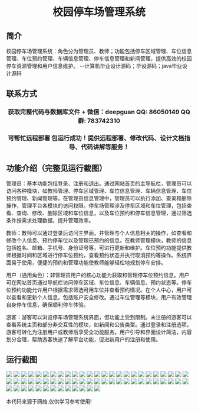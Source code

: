 <p><h1 align="center">校园停车场管理系统</h1></p>

## 简介
校园停车场管理系统：角色分为管理员、教师；功能包括停车区域管理、车位信息管理、车位预约管理、车辆信息管理、停车信息管理和新闻管理，提供高效的校园停车资源管理和用户信息维护。    --计算机毕业设计源码；毕设源码；java毕业设计源码


## 联系方式
<p><h3 align="center">获取完整代码与数据库文件 + 微信：deepguan QQ: 86050149 QQ群: 783742310</h3></p>
<p><h3 align="center">可帮忙远程部署 包运行成功！提供远程部署、修改代码、设计文档指导、代码讲解等服务！</h3></p>

## 功能介绍（完整见运行截图）
管理员：基本功能包括登录、注册和退出。通过网站首页的主导航栏，管理员可以访问各种模块，如教师管理、停车区域管理、车位信息管理、车辆信息管理、车位预约管理、新闻管理等。在管理员信息管理中，管理员可以执行添加、查询和删除操作，管理平台各模块的访问权限。停车场管理涉及停车区域和车位管理，包括查看、查询、修改、删除区域和车位信息，以及车位预约和停车信息管理，通过筛选条件按需求处理数据，提升管理效率。

教师：教师可以通过登录后访问主界面，并管理与个人信息相关的操作，如查看和修改个人信息、预约停车位以及管理已预约的信息。在教师管理模块，教师的信息包括姓名、邮箱、手机号、身份证号等，可进行更新和维护。车位预约功能提供教师根据时间和区域进行停车位预约，查看预约状态并执行取消预约等操作。系统界面易于使用，便捷的预约和管理功能使教师能够轻松地规划停车安排。

用户（通用角色）：非管理员用户的核心功能为获取和管理停车位预约信息。用户可在网站首页通过导航栏访问停车区域、车位信息、车辆信息、预约状态等。停车位预约功能允许用户根据需求筛选可用车位并查看预约情况。在个人中心，用户可以查看和更新个人信息，包括账户安全修改。通过车位管理等模块，用户有效管理自身停车信息，确保顺利停车体验。

游客：游客可以浏览停车场管理系统界面，但功能上受到限制。未注册的游客可以查看系统主页和部分非交互性的模块，如新闻和公告类型。通过登录和注册选项，游客可转化为注册用户或教师后享受全功能服务。用户引导和界面设计简洁，内容划分合理，帮助游客快速了解平台功能，促进新用户的注册和使用。


## 运行截图
![](https://bs-1329754181.cos.ap-shanghai.myqcloud.com/ssm/CampusParkingManagementSystem/img/001.jpg)
![](https://bs-1329754181.cos.ap-shanghai.myqcloud.com/ssm/CampusParkingManagementSystem/img/002.jpg)
![](https://bs-1329754181.cos.ap-shanghai.myqcloud.com/ssm/CampusParkingManagementSystem/img/003.jpg)
![](https://bs-1329754181.cos.ap-shanghai.myqcloud.com/ssm/CampusParkingManagementSystem/img/004.jpg)
![](https://bs-1329754181.cos.ap-shanghai.myqcloud.com/ssm/CampusParkingManagementSystem/img/005.jpg)
![](https://bs-1329754181.cos.ap-shanghai.myqcloud.com/ssm/CampusParkingManagementSystem/img/006.jpg)
![](https://bs-1329754181.cos.ap-shanghai.myqcloud.com/ssm/CampusParkingManagementSystem/img/007.jpg)
![](https://bs-1329754181.cos.ap-shanghai.myqcloud.com/ssm/CampusParkingManagementSystem/img/008.jpg)
![](https://bs-1329754181.cos.ap-shanghai.myqcloud.com/ssm/CampusParkingManagementSystem/img/009.jpg)
![](https://bs-1329754181.cos.ap-shanghai.myqcloud.com/ssm/CampusParkingManagementSystem/img/010.jpg)
![](https://bs-1329754181.cos.ap-shanghai.myqcloud.com/ssm/CampusParkingManagementSystem/img/011.jpg)
![](https://bs-1329754181.cos.ap-shanghai.myqcloud.com/ssm/CampusParkingManagementSystem/img/012.jpg)
![](https://bs-1329754181.cos.ap-shanghai.myqcloud.com/ssm/CampusParkingManagementSystem/img/013.jpg)
![](https://bs-1329754181.cos.ap-shanghai.myqcloud.com/ssm/CampusParkingManagementSystem/img/014.jpg)
![](https://bs-1329754181.cos.ap-shanghai.myqcloud.com/ssm/CampusParkingManagementSystem/img/015.jpg)
![](https://bs-1329754181.cos.ap-shanghai.myqcloud.com/ssm/CampusParkingManagementSystem/img/016.jpg)
![](https://bs-1329754181.cos.ap-shanghai.myqcloud.com/ssm/CampusParkingManagementSystem/img/017.jpg)
![](https://bs-1329754181.cos.ap-shanghai.myqcloud.com/ssm/CampusParkingManagementSystem/img/018.jpg)
![](https://bs-1329754181.cos.ap-shanghai.myqcloud.com/ssm/CampusParkingManagementSystem/img/019.jpg)
![](https://bs-1329754181.cos.ap-shanghai.myqcloud.com/ssm/CampusParkingManagementSystem/img/020.jpg)
![](https://bs-1329754181.cos.ap-shanghai.myqcloud.com/ssm/CampusParkingManagementSystem/img/021.jpg)
![](https://bs-1329754181.cos.ap-shanghai.myqcloud.com/ssm/CampusParkingManagementSystem/img/022.jpg)
![](https://bs-1329754181.cos.ap-shanghai.myqcloud.com/ssm/CampusParkingManagementSystem/img/023.jpg)
![](https://bs-1329754181.cos.ap-shanghai.myqcloud.com/ssm/CampusParkingManagementSystem/img/024.jpg)
![](https://bs-1329754181.cos.ap-shanghai.myqcloud.com/ssm/CampusParkingManagementSystem/img/025.jpg)
![](https://bs-1329754181.cos.ap-shanghai.myqcloud.com/ssm/CampusParkingManagementSystem/img/026.jpg)
![](https://bs-1329754181.cos.ap-shanghai.myqcloud.com/ssm/CampusParkingManagementSystem/img/027.jpg)
![](https://bs-1329754181.cos.ap-shanghai.myqcloud.com/ssm/CampusParkingManagementSystem/img/028.jpg)
![](https://bs-1329754181.cos.ap-shanghai.myqcloud.com/ssm/CampusParkingManagementSystem/img/029.jpg)
![](https://bs-1329754181.cos.ap-shanghai.myqcloud.com/ssm/CampusParkingManagementSystem/img/030.jpg)
![](https://bs-1329754181.cos.ap-shanghai.myqcloud.com/ssm/CampusParkingManagementSystem/img/031.jpg)
![](https://bs-1329754181.cos.ap-shanghai.myqcloud.com/ssm/CampusParkingManagementSystem/img/032.jpg)
![](https://bs-1329754181.cos.ap-shanghai.myqcloud.com/ssm/CampusParkingManagementSystem/img/033.jpg)
![](https://bs-1329754181.cos.ap-shanghai.myqcloud.com/ssm/CampusParkingManagementSystem/img/034.jpg)
![](https://bs-1329754181.cos.ap-shanghai.myqcloud.com/ssm/CampusParkingManagementSystem/img/035.jpg)
![](https://bs-1329754181.cos.ap-shanghai.myqcloud.com/ssm/CampusParkingManagementSystem/img/036.jpg)
![](https://bs-1329754181.cos.ap-shanghai.myqcloud.com/ssm/CampusParkingManagementSystem/img/037.jpg)
![](https://bs-1329754181.cos.ap-shanghai.myqcloud.com/ssm/CampusParkingManagementSystem/img/038.jpg)
![](https://bs-1329754181.cos.ap-shanghai.myqcloud.com/ssm/CampusParkingManagementSystem/img/039.jpg)
![](https://bs-1329754181.cos.ap-shanghai.myqcloud.com/ssm/CampusParkingManagementSystem/img/040.jpg)
![](https://bs-1329754181.cos.ap-shanghai.myqcloud.com/ssm/CampusParkingManagementSystem/img/041.jpg)
![](https://bs-1329754181.cos.ap-shanghai.myqcloud.com/ssm/CampusParkingManagementSystem/img/042.jpg)
![](https://bs-1329754181.cos.ap-shanghai.myqcloud.com/ssm/CampusParkingManagementSystem/img/043.jpg)
![](https://bs-1329754181.cos.ap-shanghai.myqcloud.com/ssm/CampusParkingManagementSystem/img/044.jpg)
![](https://bs-1329754181.cos.ap-shanghai.myqcloud.com/ssm/CampusParkingManagementSystem/img/045.jpg)
![](https://bs-1329754181.cos.ap-shanghai.myqcloud.com/ssm/CampusParkingManagementSystem/img/046.jpg)
![](https://bs-1329754181.cos.ap-shanghai.myqcloud.com/ssm/CampusParkingManagementSystem/img/047.jpg)
![](https://bs-1329754181.cos.ap-shanghai.myqcloud.com/ssm/CampusParkingManagementSystem/img/048.jpg)
![](https://bs-1329754181.cos.ap-shanghai.myqcloud.com/ssm/CampusParkingManagementSystem/img/049.jpg)
![](https://bs-1329754181.cos.ap-shanghai.myqcloud.com/ssm/CampusParkingManagementSystem/img/050.jpg)
![](https://bs-1329754181.cos.ap-shanghai.myqcloud.com/ssm/CampusParkingManagementSystem/img/051.jpg)
![](https://bs-1329754181.cos.ap-shanghai.myqcloud.com/ssm/CampusParkingManagementSystem/img/052.jpg)
![](https://bs-1329754181.cos.ap-shanghai.myqcloud.com/ssm/CampusParkingManagementSystem/img/053.jpg)
![](https://bs-1329754181.cos.ap-shanghai.myqcloud.com/ssm/CampusParkingManagementSystem/img/054.jpg)
![](https://bs-1329754181.cos.ap-shanghai.myqcloud.com/ssm/CampusParkingManagementSystem/img/055.jpg)
![](https://bs-1329754181.cos.ap-shanghai.myqcloud.com/ssm/CampusParkingManagementSystem/img/056.jpg)
![](https://bs-1329754181.cos.ap-shanghai.myqcloud.com/ssm/CampusParkingManagementSystem/img/057.jpg)
![](https://bs-1329754181.cos.ap-shanghai.myqcloud.com/ssm/CampusParkingManagementSystem/img/058.jpg)
![](https://bs-1329754181.cos.ap-shanghai.myqcloud.com/ssm/CampusParkingManagementSystem/img/059.jpg)
![](https://bs-1329754181.cos.ap-shanghai.myqcloud.com/ssm/CampusParkingManagementSystem/img/060.jpg)
![](https://bs-1329754181.cos.ap-shanghai.myqcloud.com/ssm/CampusParkingManagementSystem/img/061.jpg)
![](https://bs-1329754181.cos.ap-shanghai.myqcloud.com/ssm/CampusParkingManagementSystem/img/062.jpg)
![](https://bs-1329754181.cos.ap-shanghai.myqcloud.com/ssm/CampusParkingManagementSystem/img/063.jpg)

<p>本代码来源于网络,仅供学习参考使用!</p>
